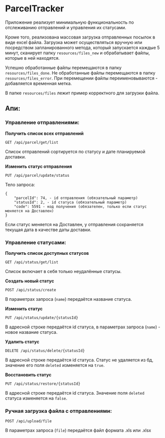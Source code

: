 # ParcelTracker

Приложение реализует минимальную функциональность по отслеживанию отправлений и управления их статусами.

Кроме того, реализована массовая загрузка отправленных посылок в виде excel файла.
Загрузка может осуществляться вручную или посредством запланированного метода, который запускается каждые 5 минут, сканирует папку `resources/files_new`
и обрабатывает файлы, которые в ней находятся.

Успешно обработанные файлы перемещаются в папку `resources/files_done`.
Не обработанные файлы перемещаются в папку `resources/files_error`.
При перемещении файлы переименовываются - добавляется временная метка.

В папке `resources/files` лежит пример корректного для загрузки файла.

## Апи:

### Управление отправлениями:

**Получить список всех отправлений**

`GET /api/parcel/get/list`

Список отправлений сортируется по статусу и дате планируемой доставки.

**Изменить статус отправления**

`PUT /api/parcel/update/status`

Тело запроса:
```
{
    "parcelId": 74, - id отправления (обязательный параметр)
    "statusId": 2, - id статуса (обязательный параметр)
    "code": 5591 - код получения (обязателен, только если статус меняется на Доставлен)
}
```

Если статус меняется на Доставлен, у отправления сохраняется текущая дата в качестве даты доставки.


### Управление статусами:

**Получить список доступных статусов**

`GET /api/status/get/list`

Список включает в себя только неудалённые статусы.

**Создать новый статус**

`POST /api/status/create`

В параметрах запроса (`name`) передаётся название статуса.

**Изменить статус**

`PUT /api/status/update/{statusId}`

В адресной строке передаётся id статуса, в параметрах запроса (`name`) - новое название статуса. 

**Удалить статус**

`DELETE /api/status/delete/{statusId}`

В адресной строке передаётся id статуса.
Статус не удаляется из бд, значение его поля `deleted` изменяется на `true`.

**Восстановить статус**

`PUT /api/status/restore/{statusId}`

В адресной строке передаётся id статуса.
Значение поля `deleted` статуса изменяется на `false`.


### Ручная загрузка файла с отправлениями:

`POST /api/upload/file`

В параметрах запроса (`file`) передаётся файл формата .xls или .xlsx


